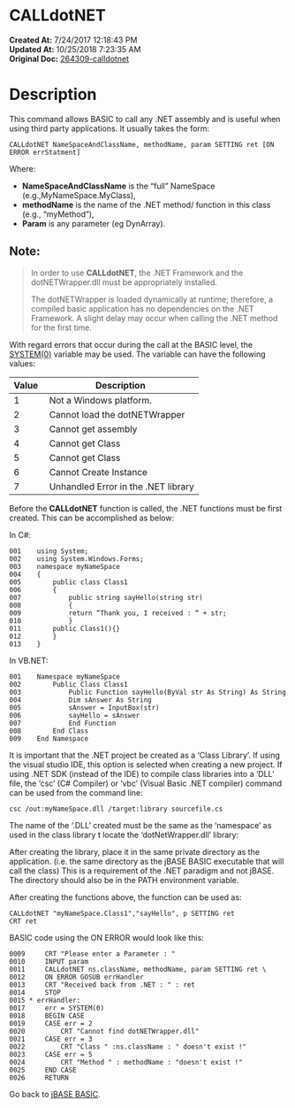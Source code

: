 # CALLdotNET

**Created At:** 7/24/2017 12:18:43 PM  
**Updated At:** 10/25/2018 7:23:35 AM  
**Original Doc:** [264309-calldotnet](https://docs.jbase.com/36868-jbase-basic/264309-calldotnet)  


# Description

This command allows BASIC to call any .NET assembly and is useful when using third party applications. It usually takes the form:

```
CALLdotNET NameSpaceAndClassName, methodName, param SETTING ret [ON ERROR errStatment]
```

Where:

- **NameSpaceAndClassName** is the “full” NameSpace (e.g.,MyNameSpace.MyClass),
- **methodName** is the name of the .NET method/ function in this class (e.g., “myMethod”),
- **Param** is any parameter (eg DynArray).


## Note:


> In order to use **CALLdotNET**, the .NET Framework and the dotNETWrapper.dll must be appropriately installed.
> 
> The dotNETWrapper is loaded dynamically at runtime; therefore, a compiled basic application has no dependencies on the .NET Framework. A slight delay may occur when calling the .NET method for the first time.


With regard errors that occur during the call at the BASIC level, the [SYSTEM(0)](./../system-functions) variable may be used. The variable can have the following values:


| Value  | Description  |
| --- | --- |
| 1<br> | Not a Windows platform.<br> |
| 2<br> | Cannot load the dotNETWrapper<br> |
| 3<br> | Cannot get assembly<br> |
| 4<br> | Cannot get Class<br> |
| 5<br> | Cannot get Class<br> |
| 6<br> | Cannot Create Instance<br> |
| 7<br> | Unhandled Error in the .NET library<br> |




Before the **CALLdotNET** function is called, the .NET functions must be first created. This can be accomplished as below:

In C#:

```
001    using System;
002    using System.Windows.Forms;
003    namespace myNameSpace
004    {
005        public class Class1
006        {
007            public string sayHello(string str)
008            {
009            return “Thank you, I received : “ + str;
010            }
011        public Class1(){}
012        }
013    }
```

In VB.NET:

```
001    Namespace myNameSpace
002        Public Class Class1
003            Public Function sayHello(ByVal str As String) As String
004            Dim sAnswer As String
005            sAnswer = InputBox(str)
006            sayHello = sAnswer
007            End Function
008        End Class
009    End Namespace
```

It is important that the .NET project be created as a ‘Class Library’. If using the visual studio IDE, this option is selected when creating a new project. If using .NET SDK (instead of the IDE) to compile class libraries into a ‘DLL’ file, the ‘csc’ (C# Compiler) or ‘vbc’ (Visual Basic .NET compiler) command can be used from the command line:

```
csc /out:myNameSpace.dll /target:library sourcefile.cs
```

The name of the ‘.DLL’ created must be the same as the ‘namespace’ as used in the class library t locate the ‘dotNetWrapper.dll’ library:

After creating the library, place it in the same private directory as the application. (i.e. the same directory as the jBASE BASIC executable that will call the class) This is a requirement of the .NET paradigm and not jBASE. The directory should also be in the PATH environment variable.

After creating the functions above, the function can be used as:

```
CALLdotNET "myNameSpace.Class1","sayHello", p SETTING ret
CRT ret
```



BASIC code using the ON ERROR would look like this:

```
0009     CRT "Please enter a Parameter : "
0010     INPUT param
0011     CALLdotNET ns.className, methodName, param SETTING ret \
0012     ON ERROR GOSUB errHandler
0013     CRT "Received back from .NET : " : ret
0014     STOP
0015 * errHandler:
0017     err = SYSTEM(0)
0018     BEGIN CASE
0019     CASE err = 2
0020         CRT "Cannot find dotNETWrapper.dll"
0021     CASE err = 3
0022         CRT "Class " :ns.className : " doesn't exist !"
0023     CASE err = 5
0024         CRT "Method " : methodName : "doesn't exist !"
0025     END CASE
0026     RETURN
```



Go back to [jBASE BASIC](./../jbase-basic-programmers-reference-guide).
